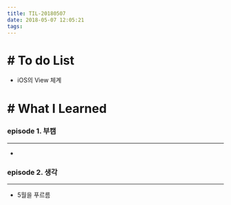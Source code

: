 ```yaml
---
title: TIL-20180507
date: 2018-05-07 12:05:21
tags: 
---
```


# # To do List

- iOS의 View 체계


# # What I Learned

### episode 1. 부캠

---

- 

### episode 2. 생각

---

- 5월을 푸르름